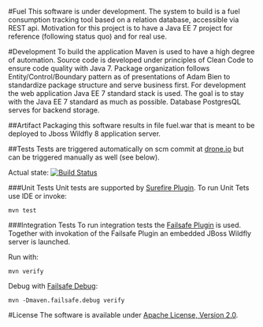 #Fuel
This software is under development. The system to build is a fuel consumption tracking tool based on a relation database, accessible via REST api. Motivation for this project is to have a Java EE 7 project for reference (following status quo) and for real use.

#Development
To build the application Maven is used to have a high degree of automation. Source code is developed under principles of Clean Code to ensure code quality with Java 7. Package organization follows Entity/Control/Boundary pattern as of presentations of Adam Bien to standardize package structure and serve business first. For development the web application Java EE 7 standard stack is used. The goal is to stay with the Java EE 7 standard as much as possible. Database PostgresQL serves for backend storage.

##Artifact
Packaging this software results in file fuel.war that is meant to be deployed to Jboss Wildfly 8 application server.

##Tests
Tests are triggered automatically on scm commit at [drone.io](drone.io) but can be triggered manually as well (see below).

Actual state: [![Build Status](https://drone.io/bitbucket.org/tsuckow/fuel/status.png)](https://drone.io/bitbucket.org/tsuckow/fuel/latest)

###Unit Tests
Unit tests are supported by [Surefire Plugin](http://maven.apache.org/surefire/maven-surefire-plugin/). To run Unit Tets use IDE or invoke:

    mvn test

###Integration Tests
To run integration tests the [Failsafe Plugin](http://maven.apache.org/surefire/maven-failsafe-plugin/) is used. Together with invokation of the Failsafe Plugin an embedded JBoss Wildfly server is launched.

Run with: 
	
	mvn verify
	
Debug with [Failsafe Debug](http://maven.apache.org/surefire/maven-failsafe-plugin/examples/debugging.html):

    mvn -Dmaven.failsafe.debug verify
    
#License
The software is available under [Apache License, Version 2.0](http://www.apache.org/licenses/LICENSE-2.0).